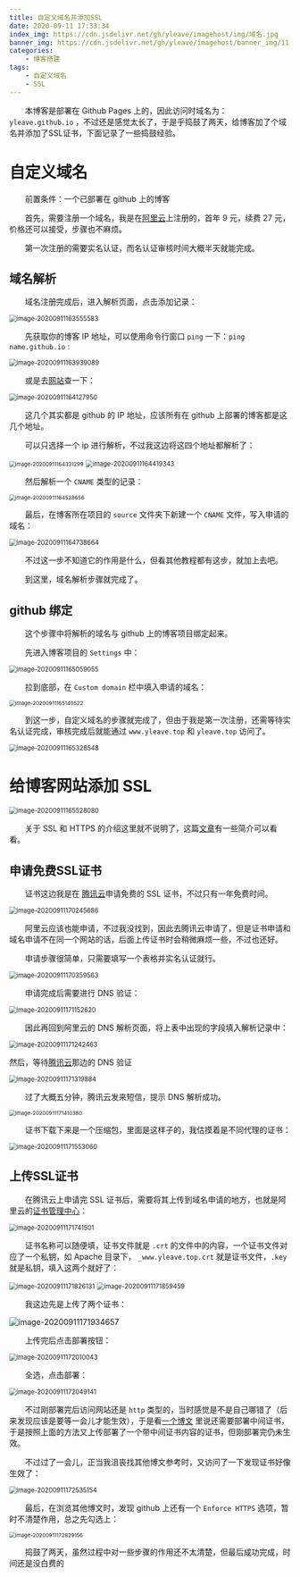 ```yaml
---
title: 自定义域名并添加SSL
date: 2020-09-11 17:33:34
index_img: https://cdn.jsdelivr.net/gh/yleave/imagehost/img/域名.jpg
banner_img: https://cdn.jsdelivr.net/gh/yleave/imagehost/banner_img/11.jpg
categories: 
    - 博客搭建
tags:
    - 自定义域名
    - SSL
---
```


&emsp;&emsp;本博客是部署在 Github Pages 上的，因此访问时域名为： `yleave.github.io` ，不过还是感觉太长了，于是乎捣鼓了两天，给博客加了个域名并添加了SSL证书，下面记录了一些捣鼓经验。

# 自定义域名

&emsp;&emsp;前置条件：一个已部署在 github 上的博客



&emsp;&emsp;首先，需要注册一个域名，我是在[阿里云](https://wanwang.aliyun.com/domain/?spm=5176.100251.111252.21.72014f15uvzIEz)上注册的，首年 9 元，续费 27 元，价格还可以接受，步骤也不麻烦。

&emsp;&emsp;第一次注册的需要实名认证，而名认证审核时间大概半天就能完成。

## 域名解析

&emsp;&emsp;域名注册完成后，进入解析页面，点击添加记录：

<img src="https://i.loli.net/2020/09/11/izd5jS7e2TVDgM4.png" alt="image-20200911163555583" style="zoom:80%;" />

&emsp;&emsp;先获取你的博客 IP 地址，可以使用命令行窗口 `ping` 一下：`ping name.github.io`  :

<img src="https://i.loli.net/2020/09/11/dUDfhNnM5B6xTtL.png" alt="image-20200911163939089" style="zoom:80%;" />

&emsp;&emsp;或是去[网站](http://tool.chinaz.com/dns)查一下：

<img src="https://i.loli.net/2020/09/11/rp169ZtWCVNwMfD.png" alt="image-20200911164127950" style="zoom:80%;" />



&emsp;&emsp;这几个其实都是 github 的 IP 地址，应该所有在 github 上部署的博客都是这几个地址。



&emsp;&emsp;可以只选择一个 ip 进行解析，不过我这边将这四个地址都解析了：

<img src="https://i.loli.net/2020/09/11/iTPvBhr7J8nEmV4.png" alt="image-20200911164331299" style="zoom: 67%;" />

<img src="https://i.loli.net/2020/09/11/PGYWM2OEjw7ycRk.png" alt="image-20200911164419343" style="zoom:80%;" />

&emsp;&emsp;然后解析一个 `CNAME` 类型的记录：

<img src="https://i.loli.net/2020/09/11/zbDgrJtNh7d2uKL.png" alt="image-20200911164528656" style="zoom: 67%;" />



&emsp;&emsp;最后，在博客所在项目的 `source` 文件夹下新建一个 `CNAME` 文件，写入申请的域名：

<img src="https://i.loli.net/2020/09/11/buEdOwZFxce8jQz.png" alt="image-20200911164738664" style="zoom:80%;" />

&emsp;&emsp;不过这一步不知道它的作用是什么，但看其他教程都有这步，就加上去吧。



&emsp;&emsp;到这里，域名解析步骤就完成了。

## github 绑定

&emsp;&emsp;这个步骤中将解析的域名与 github 上的博客项目绑定起来。



&emsp;&emsp;先进入博客项目的 `Settings` 中： 


<img src="https://i.loli.net/2020/09/11/rEj2z1pJh76ctsg.png" alt="image-20200911165059055" style="zoom:80%;" />


&emsp;&emsp;拉到底部，在 `Custom domain` 栏中填入申请的域名：

<img src="https://i.loli.net/2020/09/11/3c5nN9RMHSADZbX.png" alt="image-20200911165140522" style="zoom:67%;" />

&emsp;&emsp;到这一步，自定义域名的步骤就完成了，但由于我是第一次注册，还需等待实名认证完成，审核完成后就能通过 `www.yleave.top` 和 `yleave.top` 访问了。

<img src="https://i.loli.net/2020/09/11/tSsPnkwdz59qO4F.png" alt="image-20200911165328548" style="zoom:80%;" />



# 给博客网站添加 SSL

<img src="https://i.loli.net/2020/09/11/WX46dDuBK8OvMig.png" alt="image-20200911165528080" style="zoom:80%;" />


&emsp;&emsp;关于 SSL 和 HTTPS 的介绍这里就不说明了，这篇[文章](https://yq.aliyun.com/articles/721195)有一些简介可以看看。



## 申请免费SSL证书

&emsp;&emsp;证书这边我是在 [腾讯云](https://console.qcloud.com/ssl)申请免费的 SSL 证书，不过只有一年免费时间。

<img src="https://i.loli.net/2020/09/11/qwMHnYxtACdPuiW.png" alt="image-20200911170245686" style="zoom:80%;" />

&emsp;&emsp;阿里云应该也能申请，不过我没找到，因此去腾讯云申请了，但是证书申请和域名申请不在同一个网站的话，后面上传证书时会稍微麻烦一些，不过也还好。

&emsp;&emsp;申请步骤很简单，只需要填写一个表格并实名认证就行。

<img src="https://i.loli.net/2020/09/11/QWJShizDbOuTClr.png" alt="image-20200911170359563" style="zoom:80%;" />

&emsp;&emsp;申请完成后需要进行 DNS 验证：

<img src="https://i.loli.net/2020/09/11/IQqkwEmhx62lcav.png" alt="image-20200911171152620" style="zoom:80%;" />

&emsp;&emsp;因此再回到阿里云的 DNS 解析页面，将上表中出现的字段填入解析记录中：

<img src="https://i.loli.net/2020/09/11/QGcaB6q4i9dOPVL.png" alt="image-20200911171242463" style="zoom:80%;" />

然后，等待[腾讯云](https://console.cloud.tencent.com/ssl/detail/gLRDXe3L)那边的 DNS 验证

<img src="https://i.loli.net/2020/09/11/YrRZfFmPxEBCqze.png" alt="image-20200911171319884" style="zoom:80%;" />

&emsp;&emsp;过了大概五分钟，腾讯云发来短信，提示 DNS 解析成功。

<img src="https://i.loli.net/2020/09/11/7MBHXatQUG5Z4A6.png" alt="image-20200911171410380" style="zoom:67%;" />

&emsp;&emsp;证书下载下来是一个压缩包，里面是这样子的，我估摸着是不同代理的证书：

<img src="https://i.loli.net/2020/09/11/X6adrQ8wRF79fU2.png" alt="image-20200911171553060" style="zoom:80%;" />

## 上传SSL证书

&emsp;&emsp;在腾讯云上申请完 SSL 证书后，需要将其上传到域名申请的地方，也就是阿里云的[证书管理中心](https://yundunnext.console.aliyun.com/?p=casnext#/overview/cn-hangzhou)：

<img src="https://i.loli.net/2020/09/11/e8iPSIDBodCVhlq.png" alt="image-20200911171741501" style="zoom:80%;" />

&emsp;&emsp;证书名称可以随便填，证书文件就是 `.crt` 的文件中的内容，一个证书文件对应了一个私钥，如 Apache 目录下， `_www.yleave.top.crt` 就是证书文件，`.key` 就是私钥，填入这两个就好了：

<img src="https://i.loli.net/2020/09/11/8Ns2I6nyMZFhrAK.png" alt="image-20200911171826131" style="zoom:80%;" />

<img src="https://i.loli.net/2020/09/11/DvlAJ6pV9KyXGdf.png" alt="image-20200911171859459" style="zoom:80%;" />

&emsp;&emsp;我这边先是上传了两个证书：

![image-20200911171934657](https://i.loli.net/2020/09/11/KFQq7to6xyhvfXC.png)

&emsp;&emsp;上传完后点击部署按钮：

<img src="https://i.loli.net/2020/09/11/eJ1HLE5PRY3mhqO.png" alt="image-20200911172010043" style="zoom:80%;" />

&emsp;&emsp;全选，点击部署：

<img src="https://i.loli.net/2020/09/11/rgBiSMDbJIOoNtp.png" alt="image-20200911172049141" style="zoom: 80%;" />

&emsp;&emsp;不过刚部署完后访问网站还是 `http` 类型的，当时感觉是不是自己哪错了（后来发现应该是要等一会儿才能生效），于是看[一个博文](https://www.cnblogs.com/sslwork/p/5984167.html) 里说还需要部署中间证书，于是按照上面的方法又上传部署了一个带中间证书内容的证书，但刚部署完仍未生效。



&emsp;&emsp;不过过了一会儿，正当我沮丧找其他博文参考时，又访问了一下发现证书好像生效了：

<img src="https://i.loli.net/2020/09/11/LlnEkSad2G4eMVP.png" alt="image-20200911172535154" style="zoom:80%;" />

&emsp;&emsp;最后，在浏览其他博文时，发现 github 上还有一个 `Enforce HTTPS` 选项，暂时不清楚作用，总之先勾选上：

<img src="https://i.loli.net/2020/09/11/MWEApjaytkvcVCT.png" alt="image-20200911172829156" style="zoom:67%;" />



&emsp;&emsp;捣鼓了两天，虽然过程中对一些步骤的作用还不太清楚，但最后成功完成，时间还是没白费的
